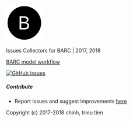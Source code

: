 ![Logo](./images/Blogo.png)

Issues Collectors for BARC | 2017, 2018

[BARC model workflow](https://help.boydens.biz/mediawiki/index.php/BOST_00-10-1_-_BARC_model_workflow)

[![GitHub issues](https://img.shields.io/github/issues/chinh-trieutien/BARC.svg)](https://github.com/chinh-trieutien/BARC/issues)

##### Contribute

* Report Issues and suggest improvements [here](https://github.com/chinh-trieutien/BARC/issues)

Copyright (c) 2017-2018 chinh, trieu tien
